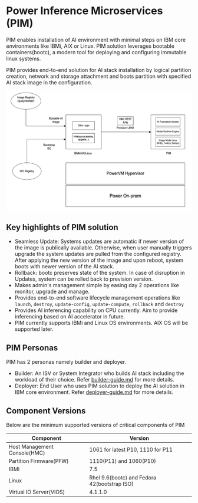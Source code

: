 # Power Inference Microservices (PIM)

PIM enables installation of AI environment with minimal steps on IBM core environments like IBMi, AIX or Linux. PIM solution leverages bootable containers(bootc), a modern tool for deploying and configuring immutable linux systems.

PIM provides end-to-end solution for AI stack installation by logical partition creation, network and storage attachment and boots partition with specified AI stack image in the configuration.

![alt text](docs/architecture.png)

## Key highlights of PIM solution
- Seamless Update: Systems updates are automatic if newer version of the image is publically available. Otherwise, when user manually triggers upgrade the system updates are pulled from the configured registry. After applying the new version of the image and upon reboot, system boots with newer version of the AI stack.
- Rollback: bootc preserves state of the system. In case of disruption in Updates, system can be rolled back to prevision version.
- Makes admin's management simple by easing day 2 operations like monitor, upgrade and manage.
- Provides end-to-end software lifecycle management operations like `launch`, `destroy`, `update-config`, `update-compute`, `rollback` and `destroy`
- Provides AI inferencing capability on CPU currently. Aim to provide inferencing based on AI accelerator in future.
- PIM currently supports IBMi and Linux OS environments. AIX OS will be supported later.

## PIM Personas
PIM has 2 personas namely builder and deployer.
- Builder: An ISV or System Integrator who builds AI stack including the workload of their choice. Refer [builder-guide.md](docs/builder-guide.md) for more details.
- Deployer: End User who uses PIM solution to deploy the AI solution in IBM core environment. Refer [deployer-guide.md](docs/deployer-guide.md) for more details.

## Component Versions
Below are the minimum supported versions of critical components of PIM

| Component                                    |             Version                                 |
| -------------------------------------------- | --------------------------------------------------- |
| Host Management Console(HMC)                 |      1061 for latest P10, 1110 for P11              |
| Partition Firmware(PFW)                      |      1110(P11) and 1060(P10)                        |
| IBMi                                         |      7.5                                            |
| Linux                                        |      Rhel 9.6(bootc) and Fedora 42(bootstrap ISO)   |
| Virtual IO Server(VIOS)                      |      4.1.1.0                                        |
